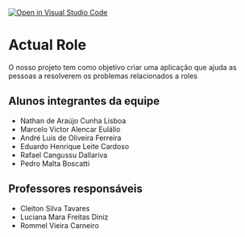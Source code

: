 [![Open in Visual Studio Code](https://classroom.github.com/assets/open-in-vscode-c66648af7eb3fe8bc4f294546bfd86ef473780cde1dea487d3c4ff354943c9ae.svg)](https://classroom.github.com/online_ide?assignment_repo_id=8497954&assignment_repo_type=AssignmentRepo)
# Actual Role
O nosso projeto tem como objetivo criar uma aplicação que ajuda as pessoas a resolverem os problemas relacionados a roles

## Alunos integrantes da equipe

* Nathan de Araújo Cunha Lisboa
* Marcelo Victor Alencar Eulálio
* André Luis de Oliveira Ferreira
* Eduardo Henrique Leite Cardoso
* Rafael Cangussu Dallariva
* Pedro Malta Boscatti

## Professores responsáveis

* Cleiton Silva Tavares
* Luciana Mara Freitas Diniz
* Rommel Vieira Carneiro

